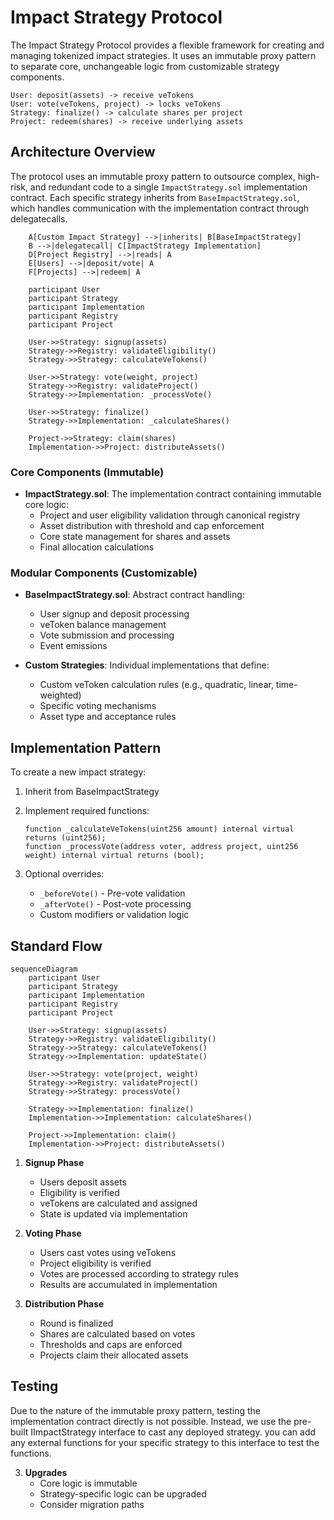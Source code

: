 # Impact Strategy Protocol

The Impact Strategy Protocol provides a flexible framework for creating and managing tokenized impact strategies. It uses an immutable proxy pattern to separate core, unchangeable logic from customizable strategy components.

```
User: deposit(assets) -> receive veTokens
User: vote(veTokens, project) -> locks veTokens
Strategy: finalize() -> calculate shares per project
Project: redeem(shares) -> receive underlying assets
```

## Architecture Overview

The protocol uses an immutable proxy pattern to outsource complex, high-risk, and redundant code to a single `ImpactStrategy.sol` implementation contract. Each specific strategy inherits from `BaseImpactStrategy.sol`, which handles communication with the implementation contract through delegatecalls.

```graph TD
    A[Custom Impact Strategy] -->|inherits| B[BaseImpactStrategy]
    B -->|delegatecall| C[ImpactStrategy Implementation]
    D[Project Registry] -->|reads| A
    E[Users] -->|deposit/vote| A
    F[Projects] -->|redeem| A
```

```sequenceDiagram
    participant User
    participant Strategy
    participant Implementation
    participant Registry
    participant Project
    
    User->>Strategy: signup(assets)
    Strategy->>Registry: validateEligibility()
    Strategy->>Strategy: calculateVeTokens()
    
    User->>Strategy: vote(weight, project)
    Strategy->>Registry: validateProject()
    Strategy->>Implementation: _processVote()
    
    User->>Strategy: finalize()
    Strategy->>Implementation: _calculateShares()
    
    Project->>Strategy: claim(shares)
    Implementation->>Project: distributeAssets()
```
### Core Components (Immutable)

- **ImpactStrategy.sol**: The implementation contract containing immutable core logic:
  - Project and user eligibility validation through canonical registry
  - Asset distribution with threshold and cap enforcement
  - Core state management for shares and assets
  - Final allocation calculations

### Modular Components (Customizable)

- **BaseImpactStrategy.sol**: Abstract contract handling:
  - User signup and deposit processing
  - veToken balance management
  - Vote submission and processing
  - Event emissions

- **Custom Strategies**: Individual implementations that define:
  - Custom veToken calculation rules (e.g., quadratic, linear, time-weighted)
  - Specific voting mechanisms
  - Asset type and acceptance rules

## Implementation Pattern

To create a new impact strategy:

1. Inherit from BaseImpactStrategy
2. Implement required functions:
   ```solidity
   function _calculateVeTokens(uint256 amount) internal virtual returns (uint256);
   function _processVote(address voter, address project, uint256 weight) internal virtual returns (bool);
   ```

3. Optional overrides:
   - `_beforeVote()` - Pre-vote validation
   - `_afterVote()` - Post-vote processing
   - Custom modifiers or validation logic

## Standard Flow

```mermaid
sequenceDiagram
    participant User
    participant Strategy
    participant Implementation
    participant Registry
    participant Project

    User->>Strategy: signup(assets)
    Strategy->>Registry: validateEligibility()
    Strategy->>Strategy: calculateVeTokens()
    Strategy->>Implementation: updateState()
    
    User->>Strategy: vote(project, weight)
    Strategy->>Registry: validateProject()
    Strategy->>Strategy: processVote()
    
    Strategy->>Implementation: finalize()
    Implementation->>Implementation: calculateShares()
    
    Project->>Implementation: claim()
    Implementation->>Project: distributeAssets()
```

1. **Signup Phase**
   - Users deposit assets
   - Eligibility is verified
   - veTokens are calculated and assigned
   - State is updated via implementation

2. **Voting Phase**
   - Users cast votes using veTokens
   - Project eligibility is verified
   - Votes are processed according to strategy rules
   - Results are accumulated in implementation

3. **Distribution Phase**
   - Round is finalized
   - Shares are calculated based on votes
   - Thresholds and caps are enforced
   - Projects claim their allocated assets

## Testing

Due to the nature of the immutable proxy pattern, testing the implementation contract directly is not 
possible. Instead, we use the pre-built IImpactStrategy interface to cast any deployed strategy. you can add 
any external functions for your specific strategy to this interface to test the functions.

3. **Upgrades**
   - Core logic is immutable
   - Strategy-specific logic can be upgraded
   - Consider migration paths